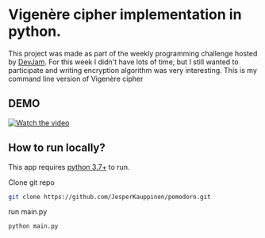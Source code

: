 # Vigenère cipher implementation in python.
This project was made as part of the weekly programming challenge hosted by [DevJam]. For this week I didn't have lots of time, but I still wanted to participate and writing encryption algorithm was very interesting. This is my command line version of Vigenère cipher

## DEMO
[![Watch the video](https://cdn.discordapp.com/attachments/492188265487532032/933759265997471785/unknown.png)](https://raw.githubusercontent.com/JesperKauppinen/vigenere-cipher/main/demo/vigenere-demo.mp4)


## How to run locally?

This app requires [python 3.7+](https://www.python.org/downloads/) to run.

Clone git repo
```sh
git clone https://github.com/JesperKauppinen/pomodoro.git
```

run main.py
```sh
python main.py
```

   [DevJam]: <https://discord.gg/nZBxGEudY6>
